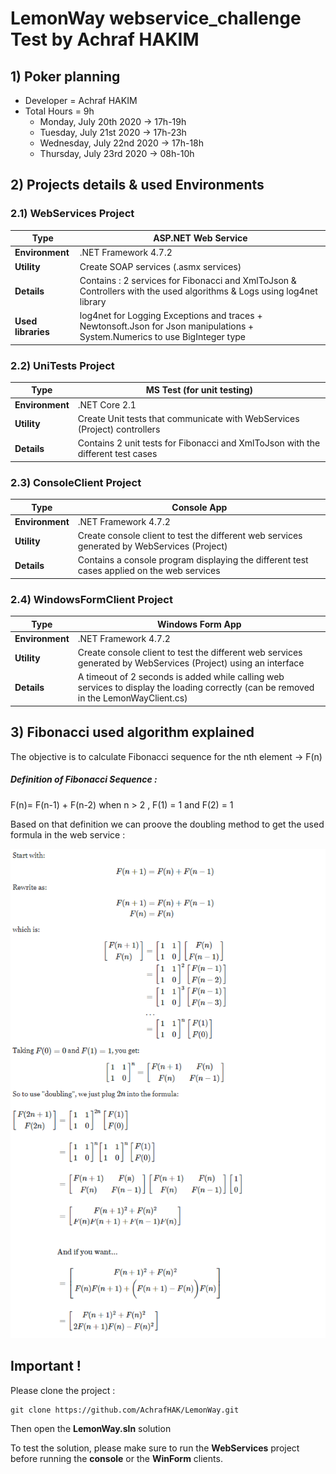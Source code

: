 # LemonWay webservice_challenge Test by Achraf HAKIM


## 1) Poker planning 

-  Developer = Achraf HAKIM 
-  Total Hours = 9h
    -  Monday, July 20th 2020 &rarr; 17h-19h
    -  Tuesday, July 21st 2020 &rarr; 17h-23h
    -  Wednesday, July 22nd 2020 &rarr; 17h-18h
    -  Thursday, July 23rd 2020 &rarr; 08h-10h

## 2) Projects details & used Environments


### 2.1) WebServices Project

| Type| ASP.NET Web Service |
| ------ | ------ |
| __Environment__ | .NET Framework 4.7.2 |
| __Utility__ | Create SOAP services (.asmx services) |
| __Details__ | Contains : 2 services for Fibonacci and XmlToJson & Controllers with the used algorithms & Logs using log4net library |
| __Used libraries__ | log4net for Logging Exceptions and traces + Newtonsoft.Json for Json manipulations + System.Numerics to use BigInteger type |

### 2.2) UniTests Project

| Type| MS Test (for unit testing) |
| ------ | ------ |
| __Environment__ | .NET Core 2.1 |
| __Utility__ | Create Unit tests that communicate with WebServices (Project) controllers |
| __Details__ |  Contains 2 unit tests for Fibonacci and XmlToJson with the different test cases |

### 2.3) ConsoleClient Project

| Type| Console App |
| ------ | ------ |
| __Environment__ | .NET Framework 4.7.2 |
| __Utility__ | Create console client to test the different web services generated by WebServices (Project) |
| __Details__ | Contains a console program displaying the different test cases applied on the web services |

### 2.4) WindowsFormClient Project

| Type| Windows Form App |
| ------ | ------ |
| __Environment__ | .NET Framework 4.7.2 |
| __Utility__ | Create console client to test the different web services generated by WebServices (Project) using an interface |
| __Details__ | A timeout of 2 seconds is added while calling web services to display the loading correctly (can be removed in the LemonWayClient.cs) |


## 3) Fibonacci used algorithm explained


The objective is to calculate Fibonacci sequence for the nth element &rarr; F(n) 

##### Definition of Fibonacci Sequence :
F(n)= F(n-1) + F(n-2) when n > 2 , F(1) = 1 and F(2) = 1

Based on that definition we can proove the doubling method to get the used formula in the web service : 


![doubling method demo](FibonacciFastDoublingDemo.PNG)



## Important !

Please clone the project :

```
git clone https://github.com/AchrafHAK/LemonWay.git
```

Then open the **LemonWay.sln** solution

To test the solution, please make sure to run the **WebServices** project before running the **console** or the **WinForm** clients.
